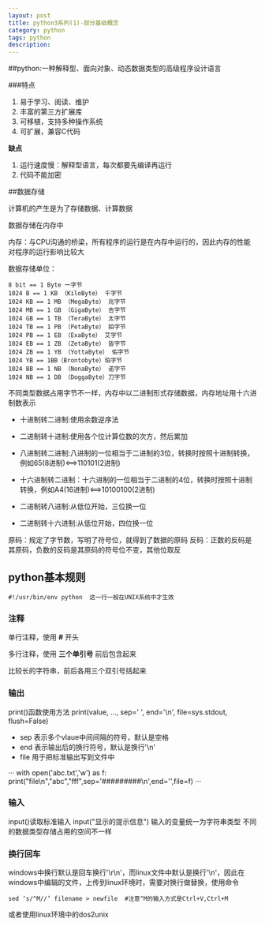 ```yaml
---
layout: post
title: python3系列(1)-部分基础概念
category: python
tags: python
description: 
---
```


##python:一种解释型、面向对象、动态数据类型的高级程序设计语言

###特点

1. 易于学习、阅读、维护
2. 丰富的第三方扩展库
3. 可移植，支持多种操作系统
4. 可扩展，兼容C代码

**缺点**

1. 运行速度慢：解释型语言，每次都要先编译再运行
2. 代码不能加密

##数据存储

计算机的产生是为了存储数据、计算数据

数据存储在内存中

内存：与CPU沟通的桥梁，所有程序的运行是在内存中运行的，因此内存的性能对程序的运行影响比较大

数据存储单位：

```
8 bit == 1 Byte 一字节
1024 B == 1 KB （KiloByte） 千字节
1024 KB == 1 MB （MegaByte） 兆字节
1024 MB == 1 GB （GigaByte） 吉字节
1024 GB == 1 TB （TeraByte） 太字节
1024 TB == 1 PB （PetaByte） 拍字节
1024 PB == 1 EB （ExaByte） 艾字节
1024 EB == 1 ZB （ZetaByte） 皆字节
1024 ZB == 1 YB （YottaByte） 佑字节
1024 YB == 1BB（Brontobyte）珀字节
1024 BB == 1 NB （NonaByte） 诺字节
1024 NB == 1 DB （DoggaByte）刀字节
```

不同类型数据占用字节不一样，内存中以二进制形式存储数据，内存地址用十六进制数表示

* 十进制转二进制:使用余数逆序法

* 二进制转十进制:使用各个位计算位数的次方，然后累加

* 八进制转二进制:八进制的一位相当于二进制的3位，转换时按照十进制转换，例如65(8进制)<==>110101(2进制)

* 十六进制转二进制：十六进制的一位相当于二进制的4位，转换时按照十进制转换，例如A4(16进制)<==>10100100(2进制)

* 二进制转八进制:从低位开始，三位换一位

* 二进制转十六进制:从低位开始，四位换一位

原码：规定了字节数，写明了符号位，就得到了数据的原码
反码：正数的反码是其原码，负数的反码是其原码的符号位不变，其他位取反

## python基本规则

```
#!/usr/bin/env python  这一行一般在UNIX系统中才生效
```

### 注释

单行注释，使用 **#** 开头

多行注释，使用 **三个单引号** 前后包含起来

比较长的字符串，前后各用三个双引号括起来

### 输出
print()函数使用方法
print(value, ..., sep=' ', end='\n', file=sys.stdout, flush=False)
* sep 表示多个vlaue中间间隔的符号，默认是空格
* end 表示输出后的换行符号，默认是换行'\n'
* file 用于把标准输出写到文件中

···
with open('abc.txt','w') as f:
    print("file\n","abc","fff",sep='#########\n',end='',file=f)
···

### 输入
input()读取标准输入
input("显示的提示信息")
输入的变量统一为字符串类型
不同的数据类型存储占用的空间不一样

### 换行回车

windows中换行默认是回车换行'\r\n'，而linux文件中默认是换行'\n'，因此在windows中编辑的文件，上传到linux环境时，需要对换行做替换，使用命令

```
sed ‘s/^M//’ filename > newfile  #注意^M的输入方式是Ctrl+V,Ctrl+M
```

或者使用linux环境中的dos2unix



